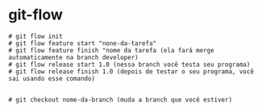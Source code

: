 # git-flow

    # git flow init
    # git flow feature start "none-da-tarefa"
    # git flow feature finish "nome da tarefa (ela fará merge automaticamente na branch developer)
    # git flow release start 1.0 (nessa branch você testa seu programa)
    # git flow release finish 1.0 (depois de testar o seu programa, você sai usando esse comando)


    # git checkout nome-da-branch (muda a branch que você estiver)
